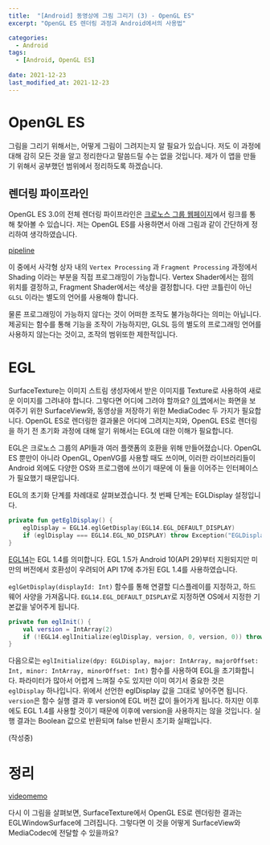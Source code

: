 ```yaml
---
title:  "[Android] 동영상에 그림 그리기 (3) - OpenGL ES"
excerpt: "OpenGL ES 렌더링 과정과 Android에서의 사용법"

categories:
  - Android
tags:
  - [Android, OpenGL ES]
 
date: 2021-12-23
last_modified_at: 2021-12-23
---
```


# OpenGL ES

그림을 그리기 위해서는, 어떻게 그림이 그려지는지 알 필요가 있습니다. 저도 이 과정에 대해 감히 모든 것을 알고 정리한다고 말씀드릴 수는 없을 것입니다. 제가 이 앱을 만들기 위해서 공부했던 범위에서 정리하도록 하겠습니다.

## 렌더링 파이프라인

OpenGL ES 3.0의 전체 렌더링 파이프라인은 [크로노스 그룹 웹페이지](https://www.khronos.org/news/permalink/opengl-es-3.0-pipeline-map)에서 링크를 통해 찾아볼 수 있습니다. 저는 OpenGL ES를 사용하면서 아래 그림과 같이 간단하게 정리하여 생각하였습니다.

[pipeline](/assets/img/video_memo_3/pipeline.png)

이 중에서 사각형 상자 내의 `Vertex Processing` 과 `Fragment Processing` 과정에서 Shading 이라는 부분을 직접 프로그래밍이 가능합니다. Vertex Shader에서는 점의 위치를 결정하고, Fragment Shader에서는 색상을 결정합니다. 다만 코틀린이 아닌 `GLSL` 이라는 별도의 언어를 사용해야 합니다.

물론 프로그래밍이 가능하지 않다는 것이 어떠한 조작도 불가능하다는 의미는 아닙니다. 제공되는 함수를 통해 기능을 조작이 가능하지만, GLSL 등의 별도의 프로그래밍 언어를 사용하지 않는다는 것이고, 조작의 범위또한 제한적입니다.

# EGL

SurfaceTexture는 이미지 스트림 생성자에서 받은 이미지를 Texture로 사용하여 새로운 이미지를 그려내야 합니다. 그렇다면 어디에 그려야 할까요? [이 앱](https://crewdaniel.github.io/posts/video_memo_1/#%EC%A0%95%EB%A6%AC)에서는 화면을 보여주기 위한 SurfaceView와, 동영상을 저장하기 위한 MediaCodec 두 가지가 필요합니다. OpenGL ES로 렌더링한 결과물은 어디에 그려지는지와, OpenGL ES로 렌더링을 하기 전 초기화 과정에 대해 알기 위해서는 EGL에 대한 이해가 필요합니다.

EGL은 크로노스 그룹의 API들과 여러 플랫폼의 호환을 위해 만들어졌습니다. OpenGL ES 뿐만이 아니라 OpenGL, OpenVG를 사용할 때도 쓰이며, 이러한 라이브러리들이 Android 외에도 다양한 OS와 프로그램에 쓰이기 때문에 이 둘을 이어주는 인터페이스가 필요했기 때문입니다.

EGL의 초기화 단계를 차례대로 살펴보겠습니다. 첫 번째 단계는 EGLDisplay 설정입니다.

```kotlin
private fun getEglDisplay() {
    eglDisplay = EGL14.eglGetDisplay(EGL14.EGL_DEFAULT_DISPLAY)
    if (eglDisplay === EGL14.EGL_NO_DISPLAY) throw Exception("EGLDisplay 가져오기 실패")
}
```

[EGL14](https://developer.android.com/reference/android/opengl/EGL14)는 EGL 1.4를 의미합니다. EGL 1.5가 Android 10(API 29)부터 지원되지만 미만의 버전에서 호환성이 우려되어 API 17에 추가된 EGL 1.4를 사용하였습니다.

`eglGetDisplay(displayId: Int)` 함수를 통해 연결할 디스플레이를 지정하고, 하드웨어 사양을 가져옵니다. `EGL14.EGL_DEFAULT_DISPLAY`로 지정하면 OS에서 지정한 기본값을 넣어주게 됩니다.

```kotlin
private fun eglInit() {
    val version = IntArray(2)
    if (!EGL14.eglInitialize(eglDisplay, version, 0, version, 0)) throw Exception("EGL 초기화 실패")
}
```

다음으로는 `eglInitialize(dpy: EGLDisplay, major: IntArray, majorOffset: Int, minor: IntArray, minorOffset: Int)` 함수를 사용하여 EGL을 초기화합니다. 파라미터가 많아서 어렵게 느껴질 수도 있지만 이미 여기서 중요한 것은 `eglDisplay` 하나입니다. 위에서 선언한 eglDisplay 값을 그대로 넣어주면 됩니다. `version`은 함수 실행 결과 후 version에 EGL 버전 값이 들어가게 됩니다. 하지만 이후에도 EGL 1.4를 사용할 것이기 때문에 이후에 version을 사용하지는 않을 것입니다. 실행 결과는 Boolean 값으로 반환되며 false 반환시 초기화 실패입니다.

(작성중)

# 정리

[videomemo](/assets/img/video_memo_1/videomemo.png)

다시 이 그림을 살펴보면, SurfaceTexture에서 OpenGL ES로 렌더링한 결과는 EGLWindowSurface에 그려집니다. 그렇다면 이 것을 어떻게 SurfaceView와 MediaCodec에 전달할 수 있을까요?

